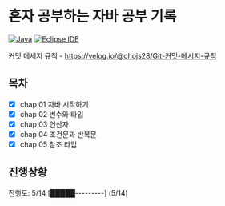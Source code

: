 # 혼자 공부하는 자바 공부 기록
[![Java](https://img.shields.io/badge/Java-007396?style=for-the-badge&logo=java&logoColor=white)](https://www.java.com/) [![Eclipse IDE](https://img.shields.io/badge/Eclipse_IDE-2C2255?style=for-the-badge&logo=eclipse-ide&logoColor=white)](https://www.eclipse.org/)

커밋 메세지 규칙 - https://velog.io/@chojs28/Git-커밋-메시지-규칙


## 목차
- [x] chap 01 자바 시작하기
- [x] chap 02 변수와 타입
- [x] chap 03 연산자
- [x] chap 04 조건문과 반복문
- [x] chap 05 참조 타입

## 진행상황

진행도: 5/14
[█████---------] (5/14)
